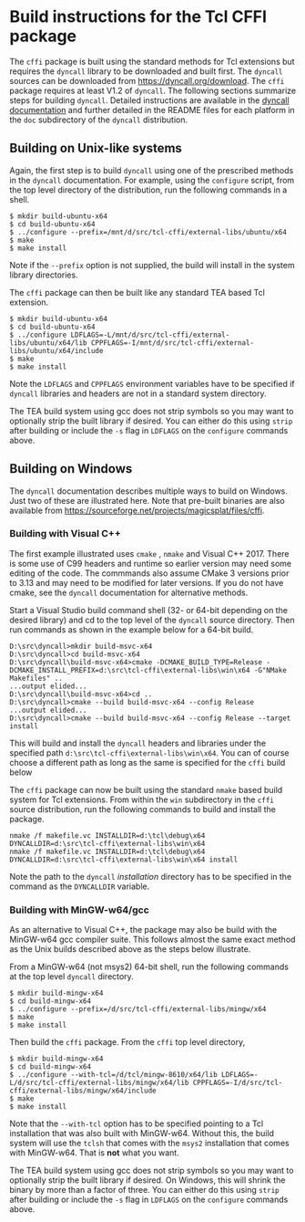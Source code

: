 # Build instructions for the Tcl CFFI package

The `cffi` package is built using the standard methods for Tcl extensions
but requires the `dyncall` library to be downloaded and built first.
The `dyncall` sources can be downloaded from https://dyncall.org/download.
The `cffi` package requires at least V1.2 of `dyncall`. The following sections
summarize steps for building `dyncall`. Detailed instructions are available in the
[dyncall documentation](https://dyncall.org/docs/manual/manualse3.html#x4-140003.4)
and further detailed in the README files for each platform in the `doc` subdirectory
of the `dyncall` distribution.

## Building on Unix-like systems

Again, the first step is to build `dyncall` using one of the prescribed methods
in the `dyncall` documentation. For example, using the `configure` script, from
 the top level directory of the distribution, run the following commands in a shell.

```
$ mkdir build-ubuntu-x64
$ cd build-ubuntu-x64
$ ../configure --prefix=/mnt/d/src/tcl-cffi/external-libs/ubuntu/x64
$ make
$ make install
```

Note if the `--prefix` option is not supplied, the build will install in the
system library directories.

The `cffi` package can then be built like any standard TEA based Tcl extension.

```
$ mkdir build-ubuntu-x64
$ cd build-ubuntu-x64
$ ../configure LDFLAGS=-L/mnt/d/src/tcl-cffi/external-libs/ubuntu/x64/lib CPPFLAGS=-I/mnt/d/src/tcl-cffi/external-libs/ubuntu/x64/include 
$ make
$ make install
```

Note the `LDFLAGS` and `CPPFLAGS` environment variables have to be specified if
`dyncall` libraries and headers are not in a standard system directory.

The TEA build system using gcc does not strip symbols so you may want to
optionally strip the built library if desired. You can either do this using
`strip` after building or include the `-s` flag in `LDFLAGS` on the `configure`
commands above.


## Building on Windows

The `dyncall` documentation describes multiple ways to build on Windows. Just
two of these are illustrated here. Note that pre-built binaries are also
available from https://sourceforge.net/projects/magicsplat/files/cffi.

### Building with Visual C++

The first example illustrated uses `cmake` , `nmake` and Visual C++ 2017. There
is some use of C99 headers and runtime so earlier version may need some editing
of the code. The commmands also assume CMake 3 versions prior to 3.13 and may need to
be modified for later versions. If you do not have cmake, see the `dyncall`
documentation for alternative methods.

Start a Visual Studio build command shell (32- or 64-bit depending on the
desired library) and cd to the top level of the `dyncall` source directory.
Then run commands as shown in the example below for a 64-bit build.

```
D:\src\dyncall>mkdir build-msvc-x64
D:\src\dyncall>cd build-msvc-x64
D:\src\dyncall\build-msvc-x64>cmake -DCMAKE_BUILD_TYPE=Release -DCMAKE_INSTALL_PREFIX=d:\src\tcl-cffi\external-libs\win\x64 -G"NMake Makefiles" ..
...output elided...
D:\src\dyncall\build-msvc-x64>cd ..
D:\src\dyncall>cmake --build build-msvc-x64 --config Release
...output elided...
D:\src\dyncall>cmake --build build-msvc-x64 --config Release --target install
```

This will build and install the `dyncall` headers and libraries under the specified
path `d:\src\tcl-cffi\external-libs\win\x64`. You can of course choose a different
path as long as the same is specified for the `cffi` build below

The `cffi` package can now be built using the standard `nmake` based build system
for Tcl extensions. From within the `win` subdirectory in the `cffi` source
distribution, run the following commands to build and install the package.

```
nmake /f makefile.vc INSTALLDIR=d:\tcl\debug\x64 DYNCALLDIR=d:\src\tcl-cffi\external-libs\win\x64
nmake /f makefile.vc INSTALLDIR=d:\tcl\debug\x64 DYNCALLDIR=d:\src\tcl-cffi\external-libs\win\x64 install
```

Note the path to the `dyncall` *installation* directory has to be specified in
the command as the `DYNCALLDIR` variable.

### Building with MinGW-w64/gcc

As an alternative to Visual C++, the package may also be build with the MinGW-w64
gcc compiler suite. This follows almost the same exact method as the Unix builds
described above as the steps below illustrate.

From a MinGW-w64 (not msys2) 64-bit shell, run the following commands at the top level
`dyncall` directory. 

```
$ mkdir build-mingw-x64
$ cd build-mingw-x64
$ ../configure --prefix=/d/src/tcl-cffi/external-libs/mingw/x64
$ make
$ make install
```

Then build the `cffi` package. From the `cffi` top level directory,

```
$ mkdir build-mingw-x64
$ cd build-mingw-x64
$ ../configure --with-tcl=/d/tcl/mingw-8610/x64/lib LDFLAGS=-L/d/src/tcl-cffi/external-libs/mingw/x64/lib CPPFLAGS=-I/d/src/tcl-cffi/external-libs/mingw/x64/include 
$ make
$ make install
```

Note that the `--with-tcl` option has to be specified pointing to a Tcl
installation that was also built with MinGW-w64. Without this, the build system
will use the `tclsh` that comes with the `msys2` installation that comes with
MinGW-w64. That is **not** what you want.

The TEA build system using gcc does not strip symbols so you may want to optionally
strip the built library if desired. On Windows, this will shrink the binary by
more than a factor of three. You can either do this using `strip` after building
or include the `-s` flag in `LDFLAGS` on the `configure` commands above.
